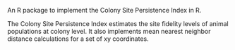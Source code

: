 An R package to implement the Colony Site Persistence Index in R.

The Colony Site Persistence Index estimates the site fidelity levels of animal populations at colony level. It also implements mean nearest neighbor distance calculations for a set of xy coordinates.
